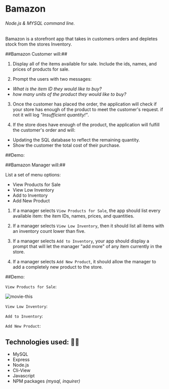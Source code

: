 # Bamazon

###### Node.js &amp; MYSQL command line. 

Bamazon is a storefront app that takes in customers orders and depletes stock from the stores Inventory.

##Bamazon Customer will:##

1. Display all of the items available for sale. Include the ids, names, and prices of products for sale.

2. Prompt the users with two messages:
 - *What is the item ID they would like to buy?*
 - *how many units of the product they would like to buy?*

3. Once the customer has placed the order, the application will check if your store has enough of the product to meet the customer's request. if not it will log *"Insufficient quantity!"*.

4. If the store does have enough of the product, the application will fulfill the customer's order and will:
- Updating the SQL database to reflect the remaining quantity.
- Show the customer the total cost of their purchase.

##Demo: 

##Bamazon Manager will:##

List a set of menu options:

- View Products for Sale
- View Low Inventory
- Add to Inventory
- Add New Product

1.  If a manager selects `View Products for Sale`, the app should list every available item: the item IDs, names, prices, and quantities.

2. If a manager selects `View Low Inventory`, then it should list all items with an inventory count lower than five.

3. If a manager selects `Add to Inventory`, your app should display a prompt that will let the manager "add more" of any item currently in the store.

4. If a manager selects `Add New Product`, it should allow the manager to add a completely new product to the store.

##Demo:

`View Products for Sale`:

![movie-this](demo/movie-this.gif)

`View Low Inventory`:

`Add to Inventory`:

`Add New Product`:

## **Technologies used:** 👩‍💻

* MySQL
* Express
* Node.js
* Cli-View
* Javascript
* NPM packages *(mysql, inquirer)*
